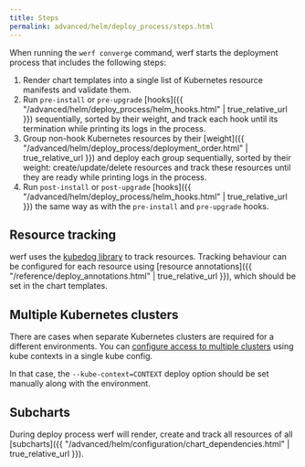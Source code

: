 ```yaml
---
title: Steps
permalink: advanced/helm/deploy_process/steps.html
---
```


When running the `werf converge` command, werf starts the deployment process that includes the following steps:

1. Render chart templates into a single list of Kubernetes resource manifests and validate them.
2. Run `pre-install` or `pre-upgrade` [hooks]({{ "/advanced/helm/deploy_process/helm_hooks.html" | true_relative_url }}) sequentially, sorted by their weight, and track each hook until its termination while printing its logs in the process.
3. Group non-hook Kubernetes resources by their [weight]({{ "/advanced/helm/deploy_process/deployment_order.html" | true_relative_url }}) and deploy each group sequentially, sorted by their weight: create/update/delete resources and track these resources until they are ready while printing logs in the process.
4. Run `post-install` or `post-upgrade` [hooks]({{ "/advanced/helm/deploy_process/helm_hooks.html" | true_relative_url }}) the same way as with the `pre-install` and `pre-upgrade` hooks.

## Resource tracking

werf uses the [kubedog library](https://github.com/werf/kubedog) to track resources. Tracking behaviour can be configured for each resource using [resource annotations]({{ "/reference/deploy_annotations.html" | true_relative_url }}), which should be set in the chart templates.

## Multiple Kubernetes clusters

There are cases when separate Kubernetes clusters are required for a different environments. You can [configure access to multiple clusters](https://kubernetes.io/docs/tasks/access-application-cluster/configure-access-multiple-clusters) using kube contexts in a single kube config.

In that case, the `--kube-context=CONTEXT` deploy option should be set manually along with the environment.

## Subcharts

During deploy process werf will render, create and track all resources of all [subcharts]({{ "/advanced/helm/configuration/chart_dependencies.html" | true_relative_url }}).
